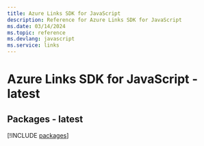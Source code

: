 ```yaml
---
title: Azure Links SDK for JavaScript
description: Reference for Azure Links SDK for JavaScript
ms.date: 03/14/2024
ms.topic: reference
ms.devlang: javascript
ms.service: links
---
```

# Azure Links SDK for JavaScript - latest
## Packages - latest
[!INCLUDE [packages](links-index.md)]